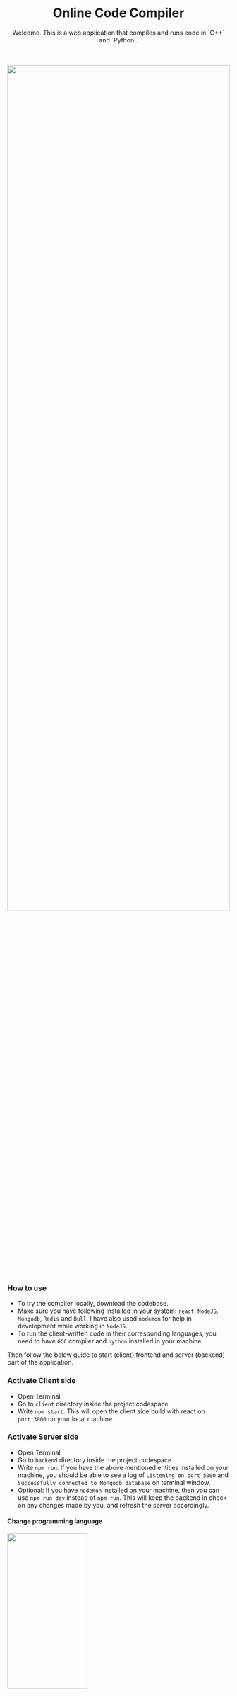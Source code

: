 <h1 align="center">Online Code Compiler</h1>

<p align="center">Welcome. This is a web application that compiles and runs code in `C++` and `Python`.</p> <br /> <br />
<img src="https://github.com/jigyansunanda/Online-Code-Compiler/blob/master/media/app.png" height="70%" width="100%" >

### How to use
- To try the compiler locally, download the codebase. 
- Make sure you have following installed in your system: `react`, `NodeJS`, `Mongodb`, `Redis` and `Bull`. I have also used `nodemon` for help in development while working in `NodeJS`. 
- To run the client-written code in their corresponding languages, you need to have `GCC` compiler and `python` installed in your machine.

Then follow the below guide to start (client) frontend and server (backend) part of the application.

### Activate Client side
- Open Terminal
- Go to `client` directory inside the project codespace
- Write `npm start`. This will open the client side build with react on `port:3000` on your local machine

### Activate Server side
- Open Terminal
- Go to `backend` directory inside the project codespace
- Write `npm run`. If you have the above mentioned entities installed on your machine, you should be able to see a log of `Listening on port 5000` and `Successfully connected to Mongodb database` on terminal window.
- Optional: If you have `nodemon` installed on your machine, then you can use `npm run dev` instead of `npm run`. This will keep the backend in check on any changes made by you, and refresh the server accordingly.

#### Change programming language
<img src="https://github.com/jigyansunanda/Online-Code-Compiler/blob/master/media/language-selection.gif" height="30%" width="60%" align="center">

#### Code exceution status
<img src="https://github.com/jigyansunanda/Online-Code-Compiler/blob/master/media/execution-status.gif" height="30%" width="60%" align="center">

#### Switch theme
<img src="https://github.com/jigyansunanda/Online-Code-Compiler/blob/master/media/theme-change.gif" height="70%" width="100%" align="center">
